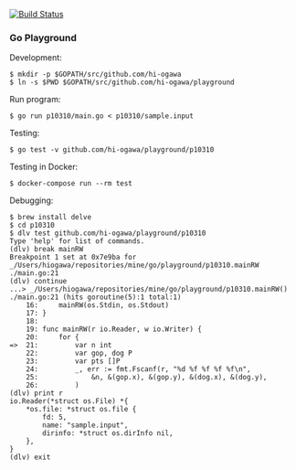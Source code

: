 [![Build Status](https://travis-ci.org/hi-ogawa/go_playground.svg?branch=master)](https://travis-ci.org/hi-ogawa/go_playground)

### Go Playground

Development:

```
$ mkdir -p $GOPATH/src/github.com/hi-ogawa
$ ln -s $PWD $GOPATH/src/github.com/hi-ogawa/playground
```

Run program:

```
$ go run p10310/main.go < p10310/sample.input
```

Testing:

```
$ go test -v github.com/hi-ogawa/playground/p10310
```

Testing in Docker:

```
$ docker-compose run --rm test
```

Debugging:

```
$ brew install delve
$ cd p10310
$ dlv test github.com/hi-ogawa/playground/p10310
Type 'help' for list of commands.
(dlv) break mainRW
Breakpoint 1 set at 0x7e9ba for _/Users/hiogawa/repositories/mine/go/playground/p10310.mainRW ./main.go:21
(dlv) continue
...> _/Users/hiogawa/repositories/mine/go/playground/p10310.mainRW() ./main.go:21 (hits goroutine(5):1 total:1)
    16:		mainRW(os.Stdin, os.Stdout)
    17:	}
    18:
    19:	func mainRW(r io.Reader, w io.Writer) {
    20:		for {
=>  21:			var n int
    22:			var gop, dog P
    23:			var pts []P
    24:			_, err := fmt.Fscanf(r, "%d %f %f %f %f\n",
    25:				&n, &(gop.x), &(gop.y), &(dog.x), &(dog.y),
    26:			)
(dlv) print r
io.Reader(*struct os.File) *{
	*os.file: *struct os.file {
		fd: 5,
		name: "sample.input",
		dirinfo: *struct os.dirInfo nil,
	},
}
(dlv) exit
```
